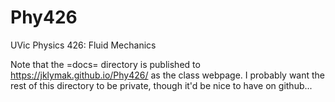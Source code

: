 # Phy426

UVic Physics 426: Fluid Mechanics

Note that the =docs= directory is published to https://jklymak.github.io/Phy426/ as the class webpage.  I probably want the rest of this directory to be private, though it'd be nice to have on github...


